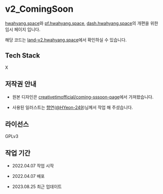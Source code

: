 # v2_ComingSoon

[hwahyang.space](https://hwahyang.space)와 [pf.hwahyang.space](https://pf.hwahyang.space), [dash.hwahyang.space](https://dash.hwahyang.space)의 개편을 위한 임시 페이지 입니다.

해당 코드는 [land-v2.hwahyang.space](https://land-v2.hwahyang.space)에서 확인하실 수 있습니다.

## Tech Stack

X

## 저작권 안내

- 원본 디자인은 [creativetimofficial/coming-sssoon-page](https://github.com/creativetimofficial/coming-sssoon-page)에서 가져왔습니다.

- 사용된 일러스트는 [향연](https://twitter.com/H_Yeon_249)([@HYeon-249](https://github.com/HYeon-249))님께서 작업 해 주셨습니다.

## 라이선스

GPLv3


## 작업 기간

- 2022.04.07 작업 시작

- 2022.04.07 배포

- 2023.08.25 최근 업데이트